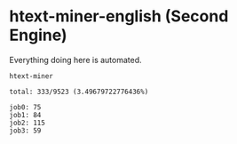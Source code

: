 # htext-miner-english (Second Engine)

Everything doing here is automated.

```
htext-miner

total: 333/9523 (3.49679722776436%)

job0: 75
job1: 84
job2: 115
job3: 59
```